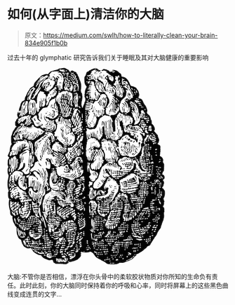 # 如何(从字面上)清洁你的大脑

> 原文：<https://medium.com/swlh/how-to-literally-clean-your-brain-834e905f1b0b>

过去十年的 glymphatic 研究告诉我们关于睡眠及其对大脑健康的重要影响

![](img/3888eaa26bf0bc4a5a04aa56752d210a.png)

大脑:不管你是否相信，漂浮在你头骨中的柔软胶状物质对你所知的生命负有责任。此时此刻，你的大脑同时保持着你的呼吸和心率，同时将屏幕上的这些黑色曲线变成连贯的文字…